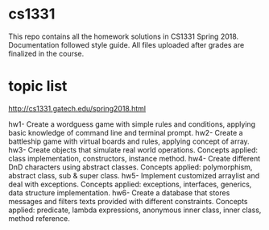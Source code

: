 # cs1331
This repo contains all the homework solutions in CS1331 Spring 2018. Documentation followed style guide. All files uploaded after grades are finalized in the course. 

# topic list
http://cs1331.gatech.edu/spring2018.html

hw1- Create a wordguess game with simple rules and conditions, applying basic knowledge of command line and terminal prompt.
hw2- Create a battleship game with virtual boards and rules, applying concept of array.
hw3- Create objects that simulate real world operations. Concepts applied: class implementation, constructors, instance method.
hw4- Create different DnD characters using abstract classes. Concepts applied: polymorphism, abstract class, sub & super class.
hw5- Implement customized arraylist and deal with exceptions. Concepts applied: exceptions, interfaces, generics, data structure implementation.
hw6- Create a database that stores messages and filters texts provided with different constraints. Concepts applied: predicate, lambda expressions, anonymous inner class, inner class, method reference.

